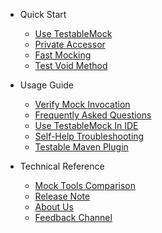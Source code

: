- Quick Start
  - [Use TestableMock](en-us/doc/setup.md)
  - [Private Accessor](en-us/doc/private-accessor.md)
  - [Fast Mocking](en-us/doc/use-mock.md)
  - [Test Void Method](en-us/doc/test-void-method.md)

- Usage Guide
  - [Verify Mock Invocation](en-us/doc/invoke-matcher.md)
  - [Frequently Asked Questions](en-us/doc/frequently-asked-questions.md)
  - [Use TestableMock In IDE](en-us/doc/use-in-ide.md)
  - [Self-Help Troubleshooting](en-us/doc/troubleshooting.md)
  - [Testable Maven Plugin](en-us/doc/use-maven-plugin.md)

- Technical Reference
  - [Mock Tools Comparison](en-us/doc/comparation.md)
  - [Release Note](en-us/doc/release-note.md)
  - [About Us](en-us/doc/about-us.md)
  - [Feedback Channel](en-us/doc/feedback.md)
